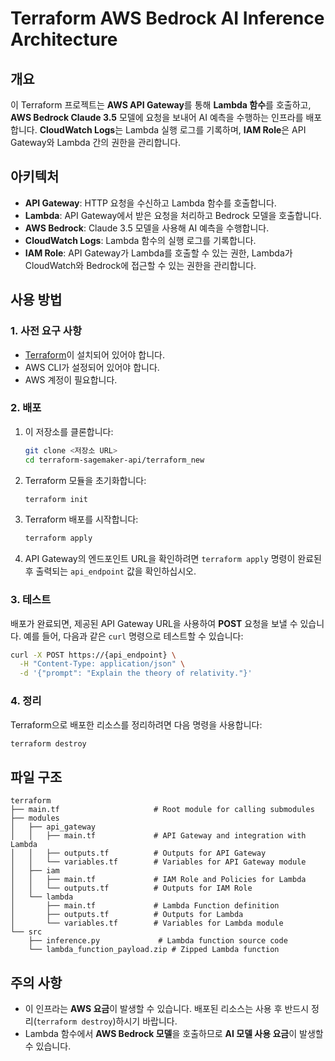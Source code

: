 # Terraform AWS Bedrock AI Inference Architecture

## 개요
이 Terraform 프로젝트는 **AWS API Gateway**를 통해 **Lambda 함수**를 호출하고, **AWS Bedrock Claude 3.5** 모델에 요청을 보내어 AI 예측을 수행하는 인프라를 배포합니다. **CloudWatch Logs**는 Lambda 실행 로그를 기록하며, **IAM Role**은 API Gateway와 Lambda 간의 권한을 관리합니다.

## 아키텍처

- **API Gateway**: HTTP 요청을 수신하고 Lambda 함수를 호출합니다.
- **Lambda**: API Gateway에서 받은 요청을 처리하고 Bedrock 모델을 호출합니다.
- **AWS Bedrock**: Claude 3.5 모델을 사용해 AI 예측을 수행합니다.
- **CloudWatch Logs**: Lambda 함수의 실행 로그를 기록합니다.
- **IAM Role**: API Gateway가 Lambda를 호출할 수 있는 권한, Lambda가 CloudWatch와 Bedrock에 접근할 수 있는 권한을 관리합니다.

## 사용 방법

### 1. 사전 요구 사항
- [Terraform](https://www.terraform.io/downloads.html)이 설치되어 있어야 합니다.
- AWS CLI가 설정되어 있어야 합니다.
- AWS 계정이 필요합니다.

### 2. 배포

1. 이 저장소를 클론합니다:

   ```bash
   git clone <저장소 URL>
   cd terraform-sagemaker-api/terraform_new
   ```

2. Terraform 모듈을 초기화합니다:

   ```bash
   terraform init
   ```

3. Terraform 배포를 시작합니다:

   ```bash
   terraform apply
   ```

4. API Gateway의 엔드포인트 URL을 확인하려면 `terraform apply` 명령이 완료된 후 출력되는 `api_endpoint` 값을 확인하십시오.

### 3. 테스트

배포가 완료되면, 제공된 API Gateway URL을 사용하여 **POST** 요청을 보낼 수 있습니다. 예를 들어, 다음과 같은 `curl` 명령으로 테스트할 수 있습니다:

```bash
curl -X POST https://{api_endpoint} \
  -H "Content-Type: application/json" \
  -d '{"prompt": "Explain the theory of relativity."}'
```

### 4. 정리

Terraform으로 배포한 리소스를 정리하려면 다음 명령을 사용합니다:

```bash
terraform destroy
```

## 파일 구조

```
terraform
├── main.tf                     # Root module for calling submodules
├── modules
│   ├── api_gateway
│   │   ├── main.tf             # API Gateway and integration with Lambda
│   │   ├── outputs.tf          # Outputs for API Gateway
│   │   └── variables.tf        # Variables for API Gateway module
│   ├── iam
│   │   ├── main.tf             # IAM Role and Policies for Lambda
│   │   └── outputs.tf          # Outputs for IAM Role
│   └── lambda
│       ├── main.tf             # Lambda Function definition
│       ├── outputs.tf          # Outputs for Lambda
│       └── variables.tf        # Variables for Lambda module
└── src
    ├── inference.py             # Lambda function source code
    └── lambda_function_payload.zip # Zipped Lambda function
```

## 주의 사항

- 이 인프라는 **AWS 요금**이 발생할 수 있습니다. 배포된 리소스는 사용 후 반드시 정리(`terraform destroy`)하시기 바랍니다.
- Lambda 함수에서 **AWS Bedrock 모델**을 호출하므로 **AI 모델 사용 요금**이 발생할 수 있습니다.

